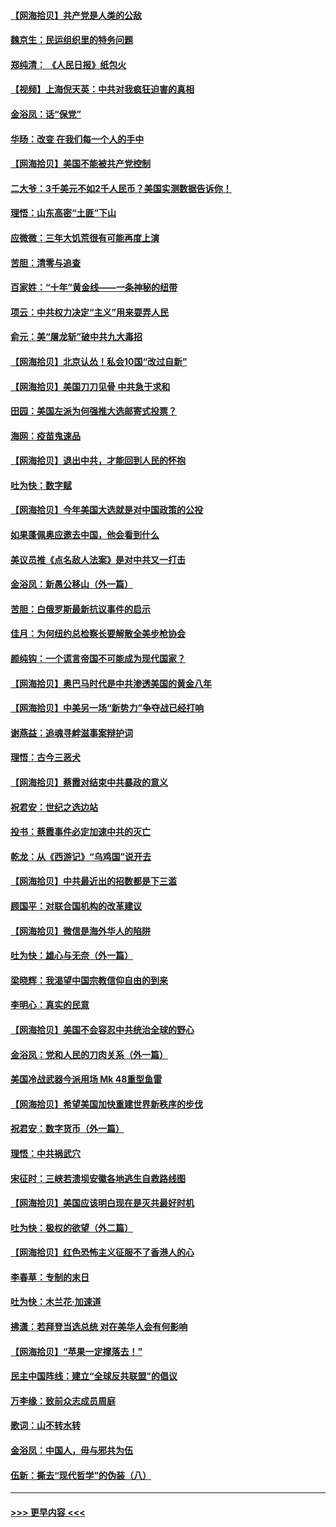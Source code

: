 #### [【网海拾贝】共产党是人类的公敌](../pages/nsc993/n12363182.md?t=08282051) 
#### [魏京生：民运组织里的特务问题](../pages/nsc993/n12363010.md?t=08282051) 
#### [郑纯清： 《人民日报》纸包火](../pages/nsc993/n12362706.md?t=08282051) 
#### [【视频】上海倪天英：中共对我疯狂迫害的真相](../pages/nsc993/n12356341.md?t=08282051) 
#### [金浴凤：话“保党”](../pages/nsc993/n12361867.md?t=08282051) 
#### [华旸：改变 在我们每一个人的手中](../pages/nsc993/n12361774.md?t=08282051) 
#### [【网海拾贝】美国不能被共产党控制](../pages/nsc993/n12360271.md?t=08282051) 
#### [二大爷：3千美元不如2千人民币？美国实测数据告诉你！](../pages/nsc993/n12358563.md?t=08282051) 
#### [理悟：山东高密“土匪”下山](../pages/nsc993/n12358535.md?t=08282051) 
#### [应微微：三年大饥荒很有可能再度上演](../pages/nsc993/n12358523.md?t=08282051) 
#### [苦胆：清零与追查](../pages/nsc993/n12358501.md?t=08282051) 
#### [百家姓：“十年”黄金线——一条神秘的纽带](../pages/nsc993/n12358319.md?t=08282051) 
#### [项云：中共权力决定“主义”用来耍弄人民](../pages/nsc993/n12358172.md?t=08282051) 
#### [俞元：美“屠龙斩”破中共九大毒招](../pages/nsc993/n12357822.md?t=08282051) 
#### [【网海拾贝】北京认怂！私会10国“改过自新”](../pages/nsc993/n12357784.md?t=08282051) 
#### [【网海拾贝】美国刀刀见骨 中共急于求和](../pages/nsc993/n12355511.md?t=08282051) 
#### [田园：美国左派为何强推大选邮寄式投票？](../pages/nsc993/n12352963.md?t=08282051) 
#### [海网：疫苗鬼速品](../pages/nsc993/n12354438.md?t=08282051) 
#### [【网海拾贝】退出中共，才能回到人民的怀抱](../pages/nsc993/n12352634.md?t=08282051) 
#### [吐为快：数字赋](../pages/nsc993/n12352317.md?t=08282051) 
#### [【网海拾贝】今年美国大选就是对中国政策的公投](../pages/nsc993/n12350973.md?t=08282051) 
#### [如果蓬佩奥应邀去中国，他会看到什么](../pages/nsc993/n12350945.md?t=08282051) 
#### [美议员推《点名敌人法案》是对中共又一打击](../pages/nsc993/n12350765.md?t=08282051) 
#### [金浴凤：新愚公移山（外一篇）](../pages/nsc993/n12350253.md?t=08282051) 
#### [苦胆：白俄罗斯最新抗议事件的启示](../pages/nsc993/n12349989.md?t=08282051) 
#### [佳月：为何纽约总检察长要解散全美步枪协会](../pages/nsc993/n12349939.md?t=08282051) 
#### [颜纯钩：一个谎言帝国不可能成为现代国家？](../pages/nsc993/n12349898.md?t=08282051) 
#### [【网海拾贝】奥巴马时代是中共渗透美国的黄金八年](../pages/nsc993/n12349284.md?t=08282051) 
#### [【网海拾贝】中美另一场“新势力”争夺战已经打响](../pages/nsc993/n12346998.md?t=08282051) 
#### [谢燕益：追魂寻衅滋事案辩护词](../pages/nsc993/n12346892.md?t=08282051) 
#### [理悟：古今三恶犬](../pages/nsc993/n12345190.md?t=08282051) 
#### [【网海拾贝】蔡霞对结束中共暴政的意义](../pages/nsc993/n12344263.md?t=08282051) 
#### [祝君安：世纪之选边站](../pages/nsc993/n12342382.md?t=08282051) 
#### [投书：蔡霞事件必定加速中共的灭亡](../pages/nsc993/n12341881.md?t=08282051) 
#### [乾龙：从《西游记》“乌鸡国”说开去](../pages/nsc993/n12341690.md?t=08282051) 
#### [【网海拾贝】中共最近出的招数都是下三滥](../pages/nsc993/n12341593.md?t=08282051) 
#### [顾国平：对联合国机构的改革建议](../pages/nsc993/n12339928.md?t=08282051) 
#### [【网海拾贝】微信是海外华人的陷阱](../pages/nsc993/n12338868.md?t=08282051) 
#### [吐为快：雄心与无奈（外一篇）](../pages/nsc993/n12338132.md?t=08282051) 
#### [梁晓辉：我渴望中国宗教信仰自由的到来](../pages/nsc993/n12336657.md?t=08282051) 
#### [李明心：真实的民意](../pages/nsc993/n12336089.md?t=08282051) 
#### [【网海拾贝】美国不会容忍中共统治全球的野心](../pages/nsc993/n12336063.md?t=08282051) 
#### [金浴凤：党和人民的刀肉关系（外一篇）](../pages/nsc993/n12335834.md?t=08282051) 
#### [美国冷战武器今派用场 Mk 48重型鱼雷](../pages/nsc993/n12335354.md?t=08282051) 
#### [【网海拾贝】希望美国加快重建世界新秩序的步伐](../pages/nsc993/n12334224.md?t=08282051) 
#### [祝君安：数字货币（外一篇）](../pages/nsc993/n12334186.md?t=08282051) 
#### [理悟：中共祸武穴](../pages/nsc993/n12333962.md?t=08282051) 
#### [宋征时：三峡若溃坝安徽各地逃生自救路线图](../pages/nsc993/n12332450.md?t=08282051) 
#### [【网海拾贝】美国应该明白现在是灭共最好时机](../pages/nsc993/n12332313.md?t=08282051) 
#### [吐为快：极权的欲望（外二篇）](../pages/nsc993/n12332089.md?t=08282051) 
#### [【网海拾贝】红色恐怖主义征服不了香港人的心](../pages/nsc993/n12329296.md?t=08282051) 
#### [李春草：专制的末日](../pages/nsc993/n12329079.md?t=08282051) 
#### [吐为快：木兰花‧加速道](../pages/nsc993/n12327366.md?t=08282051) 
#### [拂潇：若拜登当选总统 对在美华人会有何影响](../pages/nsc993/n12295996.md?t=08282051) 
#### [【网海拾贝】“苹果一定撑落去！”](../pages/nsc993/n12326784.md?t=08282051) 
#### [民主中国阵线：建立“全球反共联盟”的倡议](../pages/nsc993/n12324177.md?t=08282051) 
#### [万李缘：致前众志成员周庭](../pages/nsc993/n12324635.md?t=08282051) 
#### [歌词：山不转水转](../pages/nsc993/n12324599.md?t=08282051) 
#### [金浴凤：中国人，毋与邪共为伍](../pages/nsc993/n12324257.md?t=08282051) 
#### [伍新：撕去“现代哲学”的伪装（八）](../pages/nsc993/n12324188.md?t=08282051) 

----
#### [ >>> 更早内容 <<< ](../indexes/nsc993-earlier.md)
